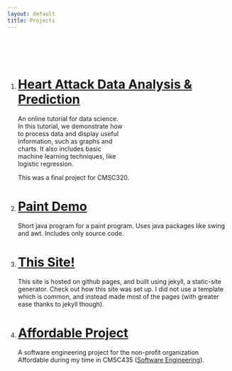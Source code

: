 ```yaml
---
layout: default
title: Projects
---
```


<br><br><br>
<ol>
<li> <h1> <a href="https://andylovesmangos.github.io/heartattack-data-analysis/"> Heart Attack Data Analysis & Prediction </a> </h1> </li>
<p style="width:50%">An online tutorial for data science. In this tutorial, we demonstrate how to process data and display useful information, such as graphs and charts. It also includes basic machine learning techniques, like logistic regression.</p>

This was a final project for CMSC320.

<li> <h1> <a href="https://github.com/Andylovesmangos/PaintDemo"> Paint Demo </a> </h1> </li>
Short java program for a paint program. Uses java packages like swing and awt. Includes only source code.

<li> <h1> <a href="https://github.com/Andylovesmangos/andylovesmangos.github.io"> This Site! </a> </h1> </li>
This site is hosted on github pages, and built using jekyll, a static-site generator. Check out how this site was set up. I did not use a template which is common, and instead made most of the pages (with greater ease thanks to jekyll though).
  
<li> <h1> <a href="https://andylovesmangos.github.io/assets/images/Press_Release.pdf"> Affordable Project </a> </h1> </li>
A software engineering project for the non-profit organization Affordable during my time in CMSC435 (<a href="https://seam.cs.umd.edu/">Software Engineering</a>). 
  
</ol>

